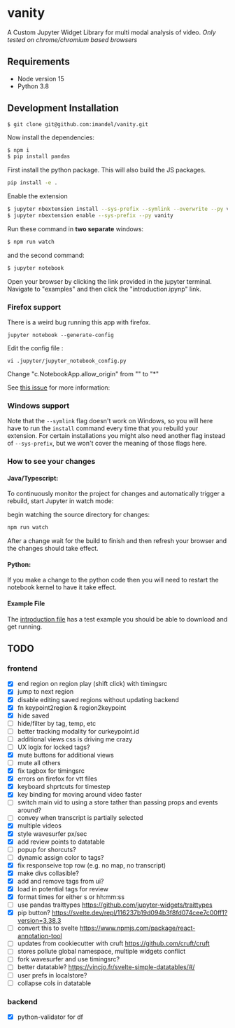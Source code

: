 # vanity

A Custom Jupyter Widget Library for multi modal analysis of video. *Only tested on chrome/chromium based browsers*

## Requirements

* Node version 15
* Python 3.8


## Development Installation

```bach 
$ git clone git@github.com:imandel/vanity.git

```
Now install the dependencies:
```bash
$ npm i
$ pip install pandas
```

First install the python package. This will also build the JS packages.

```bash
pip install -e .
```
<!-- 
If this fails, you may need to upgrade your version of node. Check your version with `node -v` and ensure it says `v16.5.0` or higher. -->

Enable the extension

```bash
$ jupyter nbextension install --sys-prefix --symlink --overwrite --py vanity
$ jupyter nbextension enable --sys-prefix --py vanity
```

Run these command in **two separate** windows:
```bash
$ npm run watch
```
and the second command:
```bash
$ jupyter notebook
```

Open your browser by clicking the link provided in the jupyter terminal.
Navigate to "examples" and then click the "introduction.ipynp" link.

### Firefox support

There is a weird bug running this app with firefox. 

```
jupyter notebook --generate-config
```
Edit the config file :
```
vi .jupyter/jupyter_notebook_config.py
```
Change "c.NotebookApp.allow_origin" from "" to "*"

See [this issue](https://github.com/jupyter/notebook/issues/5067) for more information: 

### Windows support

Note that the `--symlink` flag doesn't work on Windows, so you will here have to run
the `install` command every time that you rebuild your extension. For certain installations
you might also need another flag instead of `--sys-prefix`, but we won't cover the meaning
of those flags here.

### How to see your changes

#### Java/Typescript:

To continuously monitor the project for changes and automatically trigger a rebuild, start Jupyter in watch mode:

<!-- ```bash
jupyter lab --watch
```

And in a separate session,  -->
begin watching the source directory for changes:

```bash
npm run watch
```

After a change wait for the build to finish and then refresh your browser and the changes should take effect.

#### Python:

If you make a change to the python code then you will need to restart the notebook kernel to have it take effect.

#### Example File

The [introduction file](./examples/introduction.ipynb) has a test example you should be able to download and get running.

## TODO
### frontend
- [x] end region on region play (shift click) with timingsrc
- [x] jump to next region
- [x] disable editing saved regions without updating backend
- [x] fn keypoint2region & region2keypoint
- [x] hide saved
- [ ] hide/filter by tag, temp, etc
- [ ] better tracking modality for curkeypoint.id
- [ ] additional views css is driving me crazy
- [ ] UX logix for locked tags?
- [x] mute buttons for additional views
- [ ] mute all others
- [x] fix tagbox for timingsrc
- [x] errors on firefox for vtt files 
- [x] keyboard shprtcuts for timestep
- [x] key binding for moving around video faster
- [ ] switch main vid to using a store tather than passing props and events around?
- [ ] convey when transcript is partially selected
- [x] multiple videos
- [x] style wavesurfer px/sec
- [x] add review points to datatable
- [ ] popup for shorcuts?
- [ ] dynamic assign color to tags?
- [x] fix responseive top row (e.g. no map, no transcript)
- [x] make divs collasible?
- [x] add and remove tags from ui?
- [x] load in potential tags for review
- [x] format times for either s or hh:mm:ss
- [ ] use pandas traittypes https://github.com/jupyter-widgets/traittypes
- [x] pip button? https://svelte.dev/repl/116237b19d094b3f8fd074cee7c00ff1?version=3.38.3
- [ ] convert this to svelte https://www.npmjs.com/package/react-annotation-tool
- [ ] updates from cookiecutter with cruft https://github.com/cruft/cruft
- [ ] stores pollute global namespace, multiple widgets conflict
- [ ] fork wavesurfer and use timingsrc?
- [ ] better datatable? https://vincjo.fr/svelte-simple-datatables/#/
- [ ] user prefs in localstore?
- [ ] collapse cols in datatable

### backend
- [x] python-validator for df
